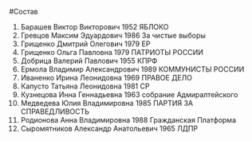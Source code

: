 #Состав
1. Барашев Виктор Викторович 1952 ЯБЛОКО
2. Гревцов Максим Эдуардович 1986 За чистые выборы
3. Грищенко Дмитрий Олегович 1979 ЕР
4. Грищенко Ольга Павловна 1979 ПАТРИОТЫ РОССИИ
5. Добрица Валерий Павлович 1955 КПРФ
6. Ермола Владимир Александрович 1989 КОММУНИСТЫ РОССИИ
7. Иваненко Ирина Леонидовна 1969 ПРАВОЕ ДЕЛО
8. Капусто Татьяна Леонидовна 1981 СР
9. Кузнецова Инна Геннадьевна 1963 собрание Адмиралтейского
10. Медведева Юлия Владимировна 1985 ПАРТИЯ ЗА СПРАВЕДЛИВОСТЬ
11. Родионова Анна Владимировна 1988 Гражданская Платформа
12. Сыромятников Александр Анатольевич 1965 ЛДПР
